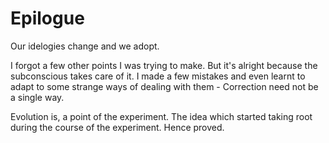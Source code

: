 # Epilogue

Our idelogies change and we adopt.

I forgot a few other points I was trying to make. But it's alright because the subconscious takes care of it.
I made a few mistakes and even learnt to adapt to some strange ways of dealing with them - Correction need not be a single way. 

Evolution is, a point of the experiment. The idea which started taking root during the course of the experiment. Hence proved. 